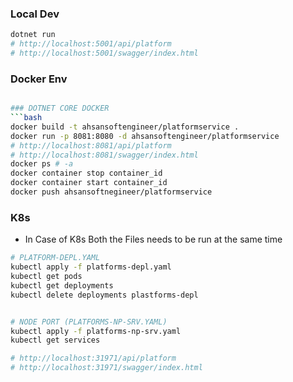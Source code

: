 ### Local Dev
```bash
dotnet run
# http://localhost:5001/api/platform
# http://localhost:5001/swagger/index.html
```
### Docker Env
```bash

### DOTNET CORE DOCKER
```bash
docker build -t ahsansoftengineer/platformservice .
docker run -p 8081:8080 -d ahsansoftengineer/platformservice
# http://localhost:8081/api/platform
# http://localhost:8081/swagger/index.html
docker ps # -a 
docker container stop container_id
docker container start container_id
docker push ahsansoftnegineer/platformservice
```
### K8s
- In Case of K8s Both the Files needs to be run at the same time
```bash
# PLATFORM-DEPL.YAML
kubectl apply -f platforms-depl.yaml
kubectl get pods
kubectl get deployments
kubectl delete deployments plastforms-depl


# NODE PORT (PLATFORMS-NP-SRV.YAML)
kubectl apply -f platforms-np-srv.yaml
kubectl get services

# http://localhost:31971/api/platform
# http://localhost:31971/swagger/index.html
```